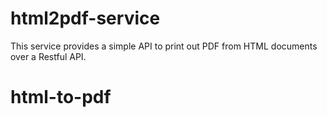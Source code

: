 # html2pdf-service

This service provides a simple API to print out PDF from HTML documents over a Restful API.
# html-to-pdf
